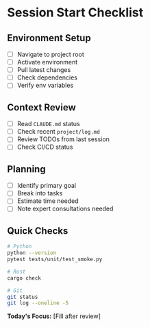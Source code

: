 # Session Start Checklist

## Environment Setup
- [ ] Navigate to project root
- [ ] Activate environment
- [ ] Pull latest changes
- [ ] Check dependencies
- [ ] Verify env variables

## Context Review
- [ ] Read `CLAUDE.md` status
- [ ] Check recent `project/log.md`
- [ ] Review TODOs from last session
- [ ] Check CI/CD status

## Planning
- [ ] Identify primary goal
- [ ] Break into tasks
- [ ] Estimate time needed
- [ ] Note expert consultations needed

## Quick Checks
```bash
# Python
python --version
pytest tests/unit/test_smoke.py

# Rust
cargo check

# Git
git status
git log --oneline -5
```

**Today's Focus:** [Fill after review]